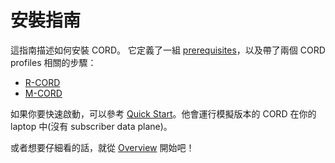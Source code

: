 # 安裝指南

這指南描述如何安裝 CORD。 它定義了一組 [prerequisites](prereqs/README.md)，以及帶了兩個 CORD profiles 相關的步驟：

* [R-CORD](./profiles/rcord/install.md)
* [M-CORD](./profiles/mcord/install.md)

如果你要快速啟動，可以參考 [Quick Start](quickstart.md)。他會運行模擬版本的 CORD 在你的 laptop 中(沒有 subscriber data plane)。

或者想要仔細看的話，就從 [Overview](overview.md) 開始吧！
